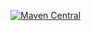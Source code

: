 

[![Maven Central](
    https://maven-badges.herokuapp.com/maven-central/com.github.bogdanovmn.httpclient/http-client-meta/badge.svg
)]( https://maven-badges.herokuapp.com/maven-central/com.github.bogdanovmn.httpclient/http-client-meta)

